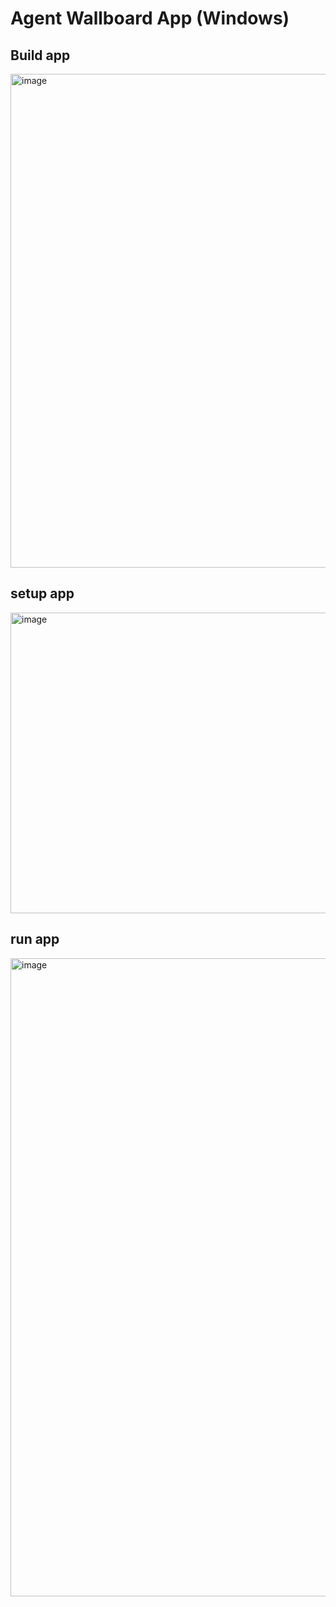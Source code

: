 # Agent Wallboard App (Windows)

## Build app
<img width="1919" height="790" alt="image" src="https://github.com/user-attachments/assets/918d94f8-1e53-43d3-b33d-ce24e3b574c2" />


## setup app
<img width="614" height="481" alt="image" src="https://github.com/user-attachments/assets/4e95f129-a882-4089-91ec-cbfad1c8b092" />



## run app
<img width="1919" height="1021" alt="image" src="https://github.com/user-attachments/assets/d3fffbc2-3bec-414e-9e97-9a189a4e4534" />
